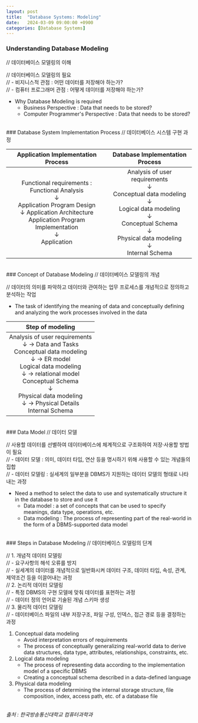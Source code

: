 ```yaml
---
layout: post
title:  "Database Systems: Modeling"
date:   2024-03-09 09:00:00 +0900
categories: [Database Systems]
---
```


### Understanding Database Modeling   
// 데이터베이스 모델링의 이해   
   
// 데이터베이스 모델링의 필요   
// - 비지니스적 관점 : 어떤 데이터를 저장해야 하는가?   
// - 컴퓨터 프로그래머 관점 : 어떻게 데이터를 저장해야 하는가?   
- Why Database Modeling is required   
  - Business Perspective : Data that needs to be stored?   
  - Computer Programmer's Perspective : Data that needs to be stored?   
   
<br />
### Database System Implementation Process   
// 데이터베이스 시스템 구현 과정   
   
|Application Implementation Process|Database Implementation Process|
|:---:|:---:|
|Functional requirements : Functional Analysis<br />↓<br />Application Program Design<br />↓ Application Architecture<br />Application Program Implementation<br />↓<br />Application|Analysis of user requirements<br />↓<br />Conceptual data modeling<br />↓<br />Logical data modeling<br />↓<br />Conceptual Schema<br />↓<br />Physical data modeling<br />↓<br />Internal Schema|
   
<br />
### Concept of Database Modeling   
// 데이터베이스 모델링의 개념   
   
// 데이터의 의미를 파악하고 데이터와 관여하는 업무 프로세스를 개념적으로 정의하고 분석하는 작업   
- The task of identifying the meaning of data and conceptually defining and analyzing the work processes involved in the data   
   
|Step of modeling|
|:---:|
|Analysis of user requirements<br />↓ → Data and Tasks<br />Conceptual data modeling<br />↓ → ER model<br />Logical data modeling<br />↓ → relational model<br />Conceptual Schema<br />↓<br />Physical data modeling<br />↓ → Physical Details<br />Internal Schema|
   
<br />
### Data Model   
// 데이터 모델   
   
// 사용할 데이터를 선별하여 데이터베이스에 체계적으로 구조화하여 저장·사용할 방법이 필요   
// - 데이터 모델 : 의미, 데이터 타입, 연산 등을 명시하기 위해 사용할 수 있는 개념들의 집합   
// - 데이터 모델링 : 실세계의 일부분을 DBMS가 지원하는 데이터 모델의 형태로 나타내는 과정   
- Need a method to select the data to use and systematically structure it in the database to store and use it   
  - Data model : a set of concepts that can be used to specify meanings, data type, operations, etc.   
  - Data modeling : The process of representing part of the real-world in the form of a DBMS-supported data model   
   
<br />
### Steps in Database Modeling   
// 데이터베이스 모델링의 단계   
   
// 1. 개념적 데이터 모델링   
// - 요구사항의 해석 오류를 방지   
// - 실세계의 데이터를 개념적으로 일반화시켜 데이터 구조, 데이터 타입, 속성, 관계, 제약조건 등을 이끌어내는 과정   
// 2. 논리적 데이터 모델링   
// - 특정 DBMS의 구현 모델에 맞춰 데이터를 표현하는 과정   
// - 데이터 정의 언어로 기술된 개념 스키마 생성   
// 3. 물리적 데이터 모델링   
// - 데이터베이스 파일의 내부 저장구조, 파일 구성, 인덱스, 접근 경로 등을 결정하는 과정   
1. Conceptual data modeling   
    - Avoid interpretation errors of requirements   
    - The process of conceptually generalizing real-world data to derive data structures, data type, attributes, relationships, constraints, etc.   
2. Logical data modeling   
    - The process of representing data according to the implementation model of a specific DBMS   
    - Creating a conceptual schema described in a data-defined language   
3. Physical data modeling   
    - The process of determining the internal storage structure, file composition, index, access path, etc. of a database file   
   
<br />
<cite>출처 : 한국방송통신대학교 컴퓨터과학과</cite>
